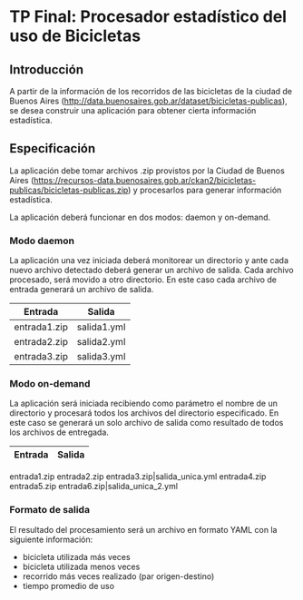 # TP Final: Procesador estadístico del uso de Bicicletas

## Introducción

A partir de la información de los recorridos de las bicicletas de la ciudad de Buenos Aires (http://data.buenosaires.gob.ar/dataset/bicicletas-publicas), se desea construir una aplicación para obtener cierta información estadística.

## Especificación

La aplicación debe tomar archivos .zip provistos por la Ciudad de Buenos Aires (https://recursos-data.buenosaires.gob.ar/ckan2/bicicletas-publicas/bicicletas-publicas.zip) y procesarlos para generar información estadística.

La aplicación deberá funcionar en dos modos: daemon y on-demand.

### Modo daemon

La aplicación una vez iniciada deberá monitorear un directorio y ante cada nuevo archivo detectado deberá generar un archivo de salida. Cada archivo procesado, será movido a otro directorio. En este caso cada archivo de entrada generará un archivo de salida.

Entrada|Salida
-------|------
entrada1.zip|salida1.yml
entrada2.zip|salida2.yml
entrada3.zip|salida3.yml


### Modo on-demand

La aplicación será iniciada recibiendo como parámetro el nombre de un directorio y procesará todos los archivos del directorio especificado. En este caso se generará un solo archivo de salida como resultado de todos los archivos de entregada.


Entrada|Salida
-------|------
entrada1.zip
entrada2.zip
entrada3.zip|salida_unica.yml
entrada4.zip
entrada5.zip
entrada6.zip|salida_unica_2.yml


### Formato de salida

El resultado del procesamiento será un archivo en formato YAML con la siguiente información:

* bicicleta utilizada más veces
* bicicleta utilizada menos veces
* recorrido más veces realizado (par origen-destino)
* tiempo promedio de uso



